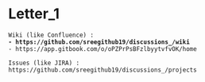 # Letter\_1

<pre class="language-markdown"><code class="lang-markdown">Wiki (like Confluence) :
<strong>- https://github.com/sreegithub19/discussions_/wiki
</strong>- https://app.gitbook.com/o/oPZPrPsBFzlbyytvfvOK/home

Issues (like JIRA) : https://github.com/sreegithub19/discussions_/projects
</code></pre>
